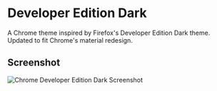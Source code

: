 # Developer Edition Dark
A Chrome theme inspired by Firefox's Developer Edition Dark theme. Updated to fit Chrome's material redesign.

## Screenshot
![Chrome Developer Edition Dark Screenshot](https://imgur.com/6R8ZJL5.png)
